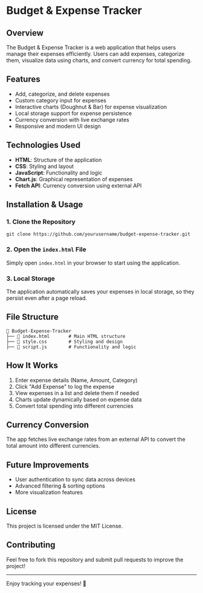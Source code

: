 # Budget & Expense Tracker

## Overview
The Budget & Expense Tracker is a web application that helps users manage their expenses efficiently. Users can add expenses, categorize them, visualize data using charts, and convert currency for total spending.

## Features
- Add, categorize, and delete expenses
- Custom category input for expenses
- Interactive charts (Doughnut & Bar) for expense visualization
- Local storage support for expense persistence
- Currency conversion with live exchange rates
- Responsive and modern UI design

## Technologies Used
- **HTML**: Structure of the application
- **CSS**: Styling and layout
- **JavaScript**: Functionality and logic
- **Chart.js**: Graphical representation of expenses
- **Fetch API**: Currency conversion using external API

## Installation & Usage
### 1. Clone the Repository
```
git clone https://github.com/yourusername/budget-expense-tracker.git
```

### 2. Open the `index.html` File
Simply open `index.html` in your browser to start using the application.

### 3. Local Storage
The application automatically saves your expenses in local storage, so they persist even after a page reload.

## File Structure
```
📂 Budget-Expense-Tracker
├── 📄 index.html       # Main HTML structure
├── 📄 style.css        # Styling and design
├── 📄 script.js        # Functionality and logic
```

## How It Works
1. Enter expense details (Name, Amount, Category)
2. Click "Add Expense" to log the expense
3. View expenses in a list and delete them if needed
4. Charts update dynamically based on expense data
5. Convert total spending into different currencies

## Currency Conversion
The app fetches live exchange rates from an external API to convert the total amount into different currencies.

## Future Improvements
- User authentication to sync data across devices
- Advanced filtering & sorting options
- More visualization features

## License
This project is licensed under the MIT License.

## Contributing
Feel free to fork this repository and submit pull requests to improve the project!

---
Enjoy tracking your expenses! 🚀

